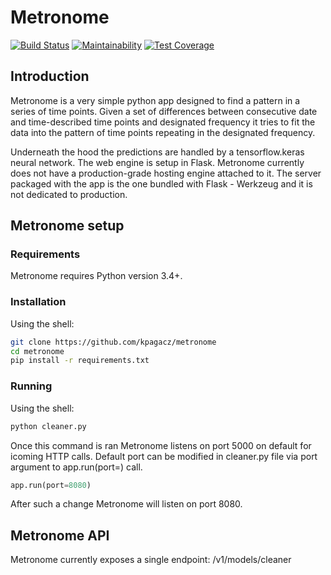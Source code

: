 # Metronome
[![Build Status](https://travis-ci.org/kpagacz/glyculator-cleaner.svg?branch=app)](https://travis-ci.org/kpagacz/glyculator-cleaner)
[![Maintainability](https://api.codeclimate.com/v1/badges/5bcae2030c59f8863739/maintainability)](https://codeclimate.com/github/kpagacz/glyculator-cleaner/maintainability)
[![Test Coverage](https://api.codeclimate.com/v1/badges/5bcae2030c59f8863739/test_coverage)](https://codeclimate.com/github/kpagacz/glyculator-cleaner/test_coverage)

## Introduction
Metronome is a very simple python app designed to find a pattern in a series of time points. 
Given a set of differences between consecutive date and time-described time points 
and designated frequency it tries to fit the data into the pattern of time points repeating in the designated frequency.

Underneath the hood the predictions are handled by a tensorflow.keras neural network. The web engine is setup
in Flask. Metronome currently does not have a production-grade hosting engine attached to it. The server packaged
with the app is the one bundled with Flask - Werkzeug and it is not dedicated to production.

## Metronome setup
### Requirements
Metronome requires Python version 3.4+.

### Installation
Using the shell:
```bash
git clone https://github.com/kpagacz/metronome
cd metronome
pip install -r requirements.txt
```

### Running
Using the shell:
```bash
python cleaner.py
```

Once this command is ran Metronome listens on port 5000 on default for icoming HTTP calls. Default port can be modified in cleaner.py file
via port argument to app.run(port=<port>) call.
```python
app.run(port=8080)
```
After such a change Metronome will listen on port 8080.

## Metronome API
Metronome currently exposes a single endpoint: /v1/models/cleaner
